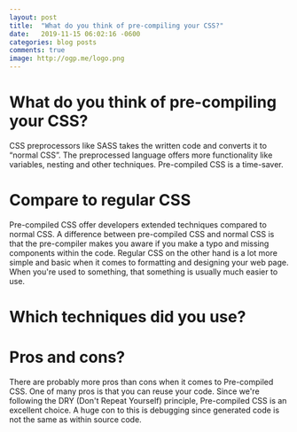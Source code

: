 ```yaml
---
layout: post
title:  "What do you think of pre-compiling your CSS?"
date:   2019-11-15 06:02:16 -0600
categories: blog posts
comments: true
image: http://ogp.me/logo.png
---
```

# What do you think of pre-compiling your CSS?

CSS preprocessors like SASS takes the written code and converts it to “normal CSS”. The preprocessed language offers more functionality like variables, nesting and other techniques. Pre-compiled CSS is a time-saver. 

# Compare to regular CSS

Pre-compiled CSS offer developers extended techniques compared to normal CSS. A difference between pre-compiled CSS and normal CSS is that the pre-compiler makes you aware if you make a typo and missing components within the code. Regular CSS on the other hand is a lot more simple and basic when it comes to formatting and designing your web page. When you're used to something, that something is usually much easier to use.

# Which techniques did you use?


# Pros and cons?

There are probably more pros than cons when it comes to Pre-compiled CSS. One of many pros is that you can reuse your code. Since we're following the DRY (Don't Repeat Yourself) principle, Pre-compiled CSS is an excellent choice. A huge con to this is debugging since generated code is not the same as within source code.

